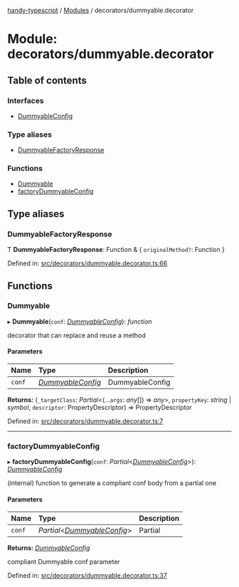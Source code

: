 [handy-typescript](../README.md) / [Modules](../modules.md) / decorators/dummyable.decorator

# Module: decorators/dummyable.decorator

## Table of contents

### Interfaces

- [DummyableConfig](../interfaces/decorators_dummyable_decorator.dummyableconfig.md)

### Type aliases

- [DummyableFactoryResponse](decorators_dummyable_decorator.md#dummyablefactoryresponse)

### Functions

- [Dummyable](decorators_dummyable_decorator.md#dummyable)
- [factoryDummyableConfig](decorators_dummyable_decorator.md#factorydummyableconfig)

## Type aliases

### DummyableFactoryResponse

Ƭ **DummyableFactoryResponse**: Function & { `originalMethod?`: Function  }

Defined in: [src/decorators/dummyable.decorator.ts:66](https://github.com/robbiemu/handy-typescript/blob/53f59f0/src/decorators/dummyable.decorator.ts#L66)

## Functions

### Dummyable

▸ **Dummyable**(`conf`: [*DummyableConfig*](../interfaces/decorators_dummyable_decorator.dummyableconfig.md)): *function*

decorator that can replace and reuse a method

#### Parameters

| Name | Type | Description |
| :------ | :------ | :------ |
| `conf` | [*DummyableConfig*](../interfaces/decorators_dummyable_decorator.dummyableconfig.md) | DummyableConfig |

**Returns:** (`_targetClass`: *Partial*<(...`args`: *any*[]) => *any*\>, `propertyKey`: *string* \| *symbol*, `descriptor`: PropertyDescriptor) => PropertyDescriptor

Defined in: [src/decorators/dummyable.decorator.ts:7](https://github.com/robbiemu/handy-typescript/blob/53f59f0/src/decorators/dummyable.decorator.ts#L7)

___

### factoryDummyableConfig

▸ **factoryDummyableConfig**(`conf`: *Partial*<[*DummyableConfig*](../interfaces/decorators_dummyable_decorator.dummyableconfig.md)\>): [*DummyableConfig*](../interfaces/decorators_dummyable_decorator.dummyableconfig.md)

(internal) function to generate a compliant conf body from a partial one

#### Parameters

| Name | Type | Description |
| :------ | :------ | :------ |
| `conf` | *Partial*<[*DummyableConfig*](../interfaces/decorators_dummyable_decorator.dummyableconfig.md)\> | Partial<DummyableConfig> |

**Returns:** [*DummyableConfig*](../interfaces/decorators_dummyable_decorator.dummyableconfig.md)

compliant Dummyable conf parameter

Defined in: [src/decorators/dummyable.decorator.ts:37](https://github.com/robbiemu/handy-typescript/blob/53f59f0/src/decorators/dummyable.decorator.ts#L37)
